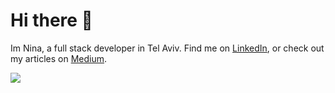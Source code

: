 <h1>Hi there 👋</h1>
<p>
  Im Nina, a full stack developer in Tel Aviv. Find me on
  <a
    href="https://www.linkedin.com/in/nina-loeterman/"
    target="blank"
    >LinkedIn</a
  >, or check out my articles on
  <a href="https://medium.com/@nina-loeterman" target="blank">Medium</a>.
</p>

<img src="https://github-readme-stats.vercel.app/api/top-langs?username=ninaloeterman&layout=compact"/>
